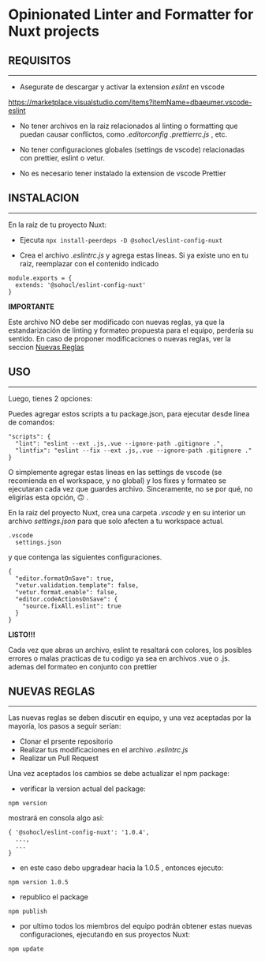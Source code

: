 # Opinionated Linter and Formatter for Nuxt projects

## REQUISITOS
---
- Asegurate de descargar y activar la extension _eslint_ en vscode

https://marketplace.visualstudio.com/items?itemName=dbaeumer.vscode-eslint

- No tener archivos en la raiz relacionados al linting o formatting que puedan causar conflictos, como _.editorconfig_  _.prettierrc.js_ , etc.

- No tener configuraciones globales (settings de vscode) relacionadas con prettier, eslint o vetur.

- No es necesario tener instalado la extension de vscode Prettier


## INSTALACION 
---

En la raíz de tu proyecto Nuxt:
- Ejecuta
`npx install-peerdeps -D @sohocl/eslint-config-nuxt`

- Crea el archivo _.eslintrc.js_  y agrega estas lineas. Si ya existe uno en tu raiz, reemplazar con el contenido indicado

```
module.exports = {
  extends: '@sohocl/eslint-config-nuxt'
}
```

**IMPORTANTE**

Este archivo NO debe ser modificado con nuevas reglas, ya que la estandarización de linting y formateo propuesta para el equipo, perdería su sentido. 
En caso de proponer modificaciones o nuevas reglas, ver la seccion [Nuevas Reglas](#nuevas-reglas)


## USO
---

Luego, tienes 2 opciones:

Puedes agregar estos scripts a tu package.json, para ejecutar desde linea de comandos:
```
"scripts": {
  "lint": "eslint --ext .js,.vue --ignore-path .gitignore .",
  "lintfix": "eslint --fix --ext .js,.vue --ignore-path .gitignore ."
}
```
O simplemente agregar estas lineas en las settings de vscode (se recomienda en el workspace, y no global)
y los fixes y formateo se ejecutaran cada vez que guardes archivo. Sinceramente, no se por qué, no eligirías esta opción, 🙃 .

En la raiz del proyecto Nuxt, crea una carpeta _.vscode_ y en su interior un archivo _settings.json_ para que solo afecten a tu workspace actual.
```
.vscode
  settings.json
```
 y que contenga las siguientes configuraciones.
```
{
  "editor.formatOnSave": true,
  "vetur.validation.template": false,
  "vetur.format.enable": false,
  "editor.codeActionsOnSave": {
    "source.fixAll.eslint": true
  }
}
```

**LISTO!!!**

Cada vez que abras un archivo, eslint te resaltará con colores, los posibles errores o malas practicas de tu codigo ya sea en archivos .vue o .js. ademas del formateo en conjunto con prettier

## NUEVAS REGLAS 
---
Las nuevas reglas se deben discutir en equipo, y una vez aceptadas por la mayoría, los pasos a seguir serían:
- Clonar el prsente repositorio
- Realizar tus modificaciones en el archivo _.eslintrc.js_
- Realizar un Pull Request

Una vez aceptados los cambios se debe actualizar el npm package: 
- verificar la version actual del package:

`npm version`

mostrará en consola algo asi:

```
{ '@sohocl/eslint-config-nuxt': '1.0.4',
  ...,
  ...
}
```

- en este caso debo upgradear hacia la 1.0.5 , entonces ejecuto:

`npm version 1.0.5`

- republico el package

`npm publish`

- por ultimo todos los miembros del equipo podrán obtener estas nuevas configuraciones, ejecutando en sus proyectos Nuxt:

`npm update`

